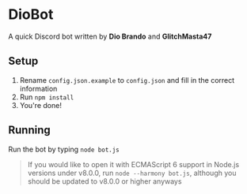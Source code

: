 # DioBot
A quick Discord bot written by __Dio Brando__ and __GlitchMasta47__

## Setup
1. Rename `config.json.example` to `config.json` and fill in the correct information
2. Run `npm install`
3. You're done!

## Running
Run the bot by typing `node bot.js`
> If you would like to open it with ECMAScript 6 support in Node.js versions under v8.0.0, run `node --harmony bot.js`, although you should be updated to v8.0.0 or higher anyways

